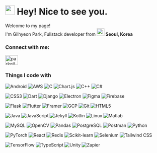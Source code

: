 <h1><img src="https://emojis.slackmojis.com/emojis/images/1531849430/4246/blob-sunglasses.gif?1531849430" width="30"/> Hey! Nice to see you.</h1>


<p>Welcome to my page! </br> I'm Gilhyeon Park, Fullstack developer from <img src="https://github.com/user-attachments/assets/2b708f40-afcd-458c-9ca7-75405e5087e0" width="24"/> <b>Seoul, Korea</b></p>
<h3 align="left">Connect with me:</h3>
<p align="left">
<a href="https://linkedin.com/in/parkgilhyeon" target="blank"><img align="center" src="https://raw.githubusercontent.com/rahuldkjain/github-profile-readme-generator/master/src/images/icons/Social/linked-in-alt.svg" alt="parkgilhyeon" height="30" width="40" /></a>
</p>
<h3>Things I code with</h3>

![Android](https://img.shields.io/badge/Android-blue?style=flat&logo=android&logoColor=white)
![AWS](https://img.shields.io/badge/AWS-blue?style=flat&logo=amazonaws&logoColor=white)
![C](https://img.shields.io/badge/C-blue?style=flat&logo=c&logoColor=white)
![Chart.js](https://img.shields.io/badge/Chart.js-blue?style=flat&logo=chartdotjs&logoColor=white)
![C++](https://img.shields.io/badge/C%2B%2B-blue?style=flat&logo=c%2B%2B&logoColor=white)
![C#](https://img.shields.io/badge/C%23-blue?style=flat&logo=csharp&logoColor=white)

![CSS3](https://img.shields.io/badge/CSS3-blue?style=flat&logo=css3&logoColor=white)
![Dart](https://img.shields.io/badge/Dart-blue?style=flat&logo=dart&logoColor=white)
![Django](https://img.shields.io/badge/Django-blue?style=flat&logo=django&logoColor=white)
![Electron](https://img.shields.io/badge/Electron-blue?style=flat&logo=electron&logoColor=white)
![Figma](https://img.shields.io/badge/Figma-blue?style=flat&logo=figma&logoColor=white)
![Firebase](https://img.shields.io/badge/Firebase-blue?style=flat&logo=firebase&logoColor=white)

![Flask](https://img.shields.io/badge/Flask-blue?style=flat&logo=flask&logoColor=white)
![Flutter](https://img.shields.io/badge/Flutter-blue?style=flat&logo=flutter&logoColor=white)
![Framer](https://img.shields.io/badge/Framer-blue?style=flat&logo=framer&logoColor=white)
![GCP](https://img.shields.io/badge/GCP-blue?style=flat&logo=googlecloud&logoColor=white)
![Git](https://img.shields.io/badge/Git-blue?style=flat&logo=git&logoColor=white)
![HTML5](https://img.shields.io/badge/HTML5-blue?style=flat&logo=html5&logoColor=white)

![Java](https://img.shields.io/badge/Java-blue?style=flat&logo=java&logoColor=white)
![JavaScript](https://img.shields.io/badge/JavaScript-blue?style=flat&logo=javascript&logoColor=white)
![Jekyll](https://img.shields.io/badge/Jekyll-blue?style=flat&logo=jekyll&logoColor=white)
![Kotlin](https://img.shields.io/badge/Kotlin-blue?style=flat&logo=kotlin&logoColor=white)
![Linux](https://img.shields.io/badge/Linux-blue?style=flat&logo=linux&logoColor=white)
![Matlab](https://img.shields.io/badge/Matlab-blue?style=flat&logo=mathworks&logoColor=white)

![MySQL](https://img.shields.io/badge/MySQL-blue?style=flat&logo=mysql&logoColor=white)
![OpenCV](https://img.shields.io/badge/OpenCV-blue?style=flat&logo=opencv&logoColor=white)
![Pandas](https://img.shields.io/badge/Pandas-blue?style=flat&logo=pandas&logoColor=white)
![PostgreSQL](https://img.shields.io/badge/PostgreSQL-blue?style=flat&logo=postgresql&logoColor=white)
![Postman](https://img.shields.io/badge/Postman-blue?style=flat&logo=postman&logoColor=white)
![Python](https://img.shields.io/badge/Python-blue?style=flat&logo=python&logoColor=white)

![PyTorch](https://img.shields.io/badge/PyTorch-blue?style=flat&logo=pytorch&logoColor=white)
![React](https://img.shields.io/badge/React-blue?style=flat&logo=react&logoColor=white)
![Redis](https://img.shields.io/badge/Redis-blue?style=flat&logo=redis&logoColor=white)
![Scikit-learn](https://img.shields.io/badge/Scikit-learn-blue?style=flat&logo=scikitlearn&logoColor=white)
![Selenium](https://img.shields.io/badge/Selenium-blue?style=flat&logo=selenium&logoColor=white)
![Tailwind CSS](https://img.shields.io/badge/Tailwind%20CSS-blue?style=flat&logo=tailwindcss&logoColor=white)

![TensorFlow](https://img.shields.io/badge/TensorFlow-blue?style=flat&logo=tensorflow&logoColor=white)
![TypeScript](https://img.shields.io/badge/TypeScript-blue?style=flat&logo=typescript&logoColor=white)
![Unity](https://img.shields.io/badge/Unity-blue?style=flat&logo=unity&logoColor=white)
![Zapier](https://img.shields.io/badge/Zapier-blue?style=flat&logo=zapier&logoColor=white)
